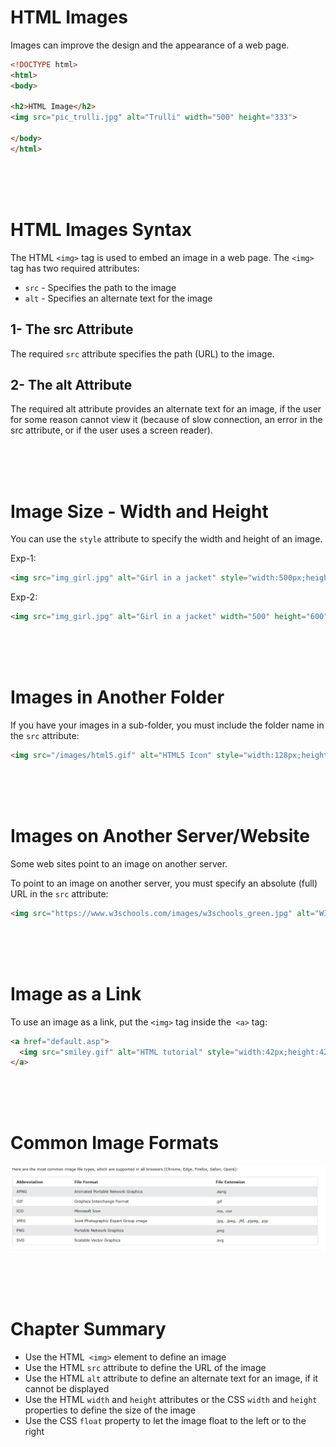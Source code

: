# HTML Images
Images can improve the design and the appearance of a web page.

```html
<!DOCTYPE html>
<html>
<body>

<h2>HTML Image</h2>
<img src="pic_trulli.jpg" alt="Trulli" width="500" height="333">

</body>
</html>

```

<br> <br> <br>

# HTML Images Syntax

The HTML `<img>` tag is used to embed an image in a web page.
The `<img>` tag has two required attributes:

- `src` - Specifies the path to the image
- `alt` - Specifies an alternate text for the image

## 1- The src Attribute
The required `src` attribute specifies the path (URL) to the image.

## 2- The alt Attribute
The required alt attribute provides an alternate text for an image, if the user for some reason cannot view it (because of slow connection, an error in the src attribute, or if the user uses a screen reader).


<br> <br> <br>
# Image Size - Width and Height

You can use the `style` attribute to specify the width and height of an image.

Exp-1:

```HTML
<img src="img_girl.jpg" alt="Girl in a jacket" style="width:500px;height:600px;">

```

Exp-2:

```HTML
<img src="img_girl.jpg" alt="Girl in a jacket" width="500" height="600">

```

<br> <br> <br>
# Images in Another Folder
If you have your images in a sub-folder, you must include the folder name in the `src` attribute:

```html
<img src="/images/html5.gif" alt="HTML5 Icon" style="width:128px;height:128px;">

```

<br> <br> <br>
# Images on Another Server/Website

Some web sites point to an image on another server.

To point to an image on another server, you must specify an absolute (full) URL in the `src` attribute:

```html
<img src="https://www.w3schools.com/images/w3schools_green.jpg" alt="W3Schools.com">

```
<br> <br> <br>
# Image as a Link
To use an image as a link, put the `<img>` tag inside the` <a>` tag:

```html
<a href="default.asp">
  <img src="smiley.gif" alt="HTML tutorial" style="width:42px;height:42px;">
</a>

```

<br> <br> <br>
# Common Image Formats

![alt text](image.png)



<br> <br> <br>
# Chapter Summary

- Use the HTML` <img>` element to define an image
- Use the HTML `src` attribute to define the URL of the image
- Use the HTML `alt` attribute to define an alternate text for an image, if it cannot be displayed
- Use the HTML `width` and `height` attributes or the CSS `width` and `height` properties to define the size of the image
- Use the CSS `float` property to let the image float to the left or to the right